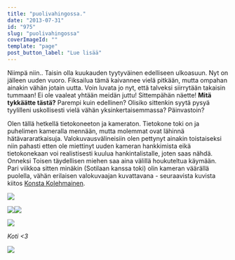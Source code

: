 ```yaml
---
title: "puolivahingossa."
date: "2013-07-31"
id: "975"
slug: "puolivahingossa"
coverImageId: ""
template: "page"
post_button_label: "Lue lisää"
---
```


Niimpä niin.. Taisin olla kuukauden tyytyväinen edelliseen ulkoasuun. Nyt on jälleen uuden vuoro. Fiksailua tämä kaivannee vielä pitkään, mutta ompahan ainakin vähän jotain uutta. Voin luvata jo nyt, että talveksi siirrytään takaisin tummaan! Ei ole vaaleat yhtään meidän juttu! Sittempähän näette! **Mitä tykkäätte tästä?** Parempi kuin edellinen? Olisiko sittenkin syytä pysyä tyylilleni uskollisesti vielä vähän yksinkertaisemmassa? Päinvastoin?

  

Olen tällä hetkellä tietokoneeton ja kameraton. Tietokone toki on ja puhelimen kameralla mennään, mutta molemmat ovat lähinnä hätävararatkaisuja. Valokuvausvälineisiin olen pettynyt ainakin toistaiseksi niin pahasti etten ole miettinyt uuden kameran hankkimista eikä tietokonekaan voi realistisesti kuulua hankintalistalle, joten saas nähdä. Onneksi Toisen täydellisen miehen saa aina välillä houkuteltua käymään. Pari viikkoa sitten minäkin (Sotilaan kanssa toki) olin kameran väärällä puolella, vähän erilaisen valokuvaajan kuvattavana - seuraavista kuvista kiitos [Konsta Kolehmainen](http://millakouhia.galleria.fi/kuvat/El%C3%A4imet/Hevoset/Pretti/IMG_1601.jpg).

  

[![](/images/IMG_7014.png)](http://3.bp.blogspot.com/-Wue2CjIgJFs/UffMZH36w_I/AAAAAAAAGak/B98o9UajGzQ/s1600/IMG_7014.png)

  

[![](/images/IMG_7028.JPG)](http://3.bp.blogspot.com/-tJzkeiJe7s0/UffMYujSFII/AAAAAAAAGac/1e3TP6O93KM/s1600/IMG_7028.JPG)[![](/images/IMG_7025.JPG)](http://1.bp.blogspot.com/-u6te8VlZA_Q/UffMX62dZaI/AAAAAAAAGaM/ryUnXhKiWog/s1600/IMG_7025.JPG)

  

[![](/images/IMG_6990.png)](http://2.bp.blogspot.com/-FKl4KmN0fMs/UffMrpumL1I/AAAAAAAAGas/m_t6O-wbl6I/s1600/IMG_6990.png)

_Koti <3_

  

[![](/images/ak.png)](http://4.bp.blogspot.com/-nDz57Lv7L2Q/UffM_tULkgI/AAAAAAAAGa0/_Lvzar7Af-c/s1600/ak.png)
